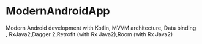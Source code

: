 # ModernAndroidApp
Modern Android development with Kotlin, MVVM architecture, Data binding , RxJava2,Dagger 2,Retrofit (with Rx Java2),Room (with Rx Java2)
